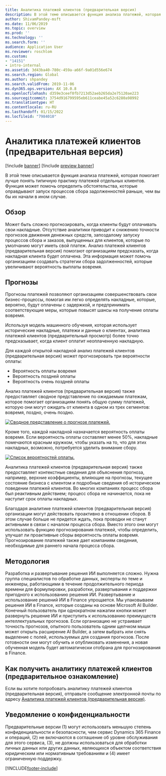```yaml
---
title: Аналитика платежей клиентов (предварительная версия)
description: В этой теме описывается функция анализа платежей, которая помогает лучше понять типичную практику платежей отдельных клиентов. Функция может помочь определить обстоятельства, которые оправдывают запуск процессов сбора задолженностей раньше, чем вы бы их начали в ином случае.
author: ShivamPandey-msft
ms.date: 11/06/2019
ms.topic: overview
ms.prod: ''
ms.technology: ''
ms.search.form: ''
audience: Application User
ms.reviewer: roschlom
ms.custom:
- "14151"
- intro-internal
ms.assetid: 3d43ba40-780c-459a-a66f-9a01d556e674
ms.search.region: Global
ms.author: shpandey
ms.search.validFrom: 2019-11-06
ms.dyn365.ops.version: AX 10.0.8
ms.openlocfilehash: d359e3ceef0fb7213d52aeb265da2e75120ae223
ms.sourcegitcommit: 3754d916799595eb611ceabe45a52c6280a98992
ms.translationtype: HT
ms.contentlocale: ru-RU
ms.lasthandoff: 01/15/2022
ms.locfileid: "7984010"
---
```

# <a name="customer-payment-insights-preview"></a>Аналитика платежей клиентов (предварительная версия)

[!include [banner](../includes/banner.md)]
[!include [preview banner](../includes/preview-banner.md)]

В этой теме описывается функция анализа платежей, которая помогает лучше понять типичную практику платежей отдельных клиентов. Функция может помочь определить обстоятельства, которые оправдывают запуск процессов сбора задолженностей раньше, чем вы бы их начали в ином случае. 

## <a name="overview"></a>Обзор

Может быть сложно прогнозировать, когда клиенты будут оплачивать свои накладные. Отсутствие аналитики приводит к снижению точности прогнозов движения денежных средств, запоздалому запуску процессов сбора и заказов, выпущенных для клиентов, которые по умолчанию могут иметь свой платеж. Анализ платежей клиентов (предварительная версия) помогают организациям предсказать, когда накладная клиента будет оплачена. Эта информация может помочь организациям создавать стратегии сбора задолженностей, которые увеличивают вероятность выплаты вовремя. 

## <a name="predictions"></a>Прогнозы

Прогнозы платежей позволяют организациям совершенствовать свои бизнес-процессы, помогая им легко определять накладные, которые, вероятно, будут оплачены с задержкой, и предпринимать соответствующие меры, которые повысят шансы на получение оплаты вовремя.

Используя модель машинного обучения, которая использует исторические накладные, платежи и данные о клиентах, аналитика платежей клиентов (предварительный просмотр) более точно предсказывает, когда клиент оплатит неоплаченную накладную.

Для каждой открытой накладной анализ платежей клиентов (предварительная версия) может прогнозировать три вероятности оплаты:

-   Вероятность оплаты вовремя 
-   Вероятность поздней оплаты
-   Вероятность очень поздней оплаты

Анализ платежей клиентов (предварительная версия) также предоставляет сводное представление по ожидаемым платежам, которое помогает организациям понять общую сумму платежей, которую они могут ожидать от клиента в одном из трех сегментов: вовремя, поздно, очень поздно.

[![Сводное представление о прогнозе платежей.](./media/graphic-payment-reports.png)](./media/graphic-payment-reports.png)

Кроме того, каждой накладной назначается вероятность оплаты вовремя. Если вероятность оплаты составляет менее 50%, накладные помечаются красным кружком, чтобы указать на то, что для этих накладных, возможно, потребуется уделить внимание сбору. 

[![Список вероятностей оплаты.](./media/customer-pymnt-probability-list.png)](./media/customer-pymnt-probability-list.png)

Аналитика платежей клиентов (предварительная версия) также предоставляет контекстные сведения для объяснения прогноза, например, верхние коэффициенты, влияющие на прогнозы, текущее состояние бизнеса с клиентом и подробные сведения об историческом поведении платежей клиентов. Во многих компаниях процесс сбора был реактивным действием; процесс сбора не начинается, пока не наступит срок оплаты накладных. 

Благодаря аналитике платежей клиентов (предварительная версия) организации могут действовать проактивно в отношении сборов. В этом случае больше не придется ждать, пока проводки не станут активными в связи с началом процесса сбора. Вместо этого они могут использовать функцию прогнозирования платежей, чтобы определить, улучшат ли проактивные сборы вероятность оплаты вовремя. Прогнозирование платежей также дает компаниям сведения, необходимые для раннего начала процесса сбора.

## <a name="methodology"></a>Методология

Разработка и развертывание решения ИИ выполняется сложно. Нужна группа специалистов по обработке данных, эксперты по теме и инженеры, работающими в течение продолжительного периода времени для формулировки, разработки, развертывания и поддержки пригодного к использованию решения ИИ. Развертывание и использование решений ИИ в Finance упрощается. Мы упаковываем решения ИИ в Finance, которые созданы на основе Microsoft AI Builder. Конечный пользователь при однократном нажатии кнопки может развернуть решение ИИ и приступить к использованию преимуществ интеллектуальных прогнозов. Если организацию не устраивает точность прогнозов, опытного пользователь одним щелчком мыши может открыть расширение AI Builder, а затем выбрать или снять выделение с полей, используемых для создания прогнозов. После готовности они могут обучить и опубликовать изменения, а новая обученная модель будет автоматически отобрана для прогнозирования в Finance.

## <a name="how-to-get-customer-payment-insights-preview"></a>Как получить аналитику платежей клиентов (предварительное ознакомление)

Если вы хотите попробовать аналитику платежей клиентов (предварительная версия), отправьте сообщение электронной почты по адресу [Аналитика платежей клиентов (предварительная версия)](mailto:fiap@microsoft.com).

## <a name="privacy-notice"></a>Уведомление о конфиденциальности

Предварительные версии (1) могут использовать меньшую степень конфиденциальности и безопасности, чем сервис Dynamics 365 Finance и операций, (2) не включаются в соглашение об уровне обслуживания для этого сервиса, (3), не должны использоваться для обработки личных данных или других данных, являющихся объектом соответствия юридическим или нормативным требованиям и (4) имеет ограниченную поддержку.




[!INCLUDE[footer-include](../../includes/footer-banner.md)]